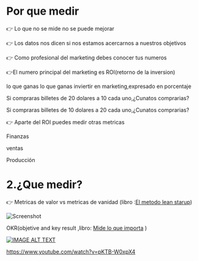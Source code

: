 # Por que medir
:point_right: Lo que no se mide no se puede mejorar

:point_right: Los datos nos dicen si nos estamos acercarnos a nuestros objetivos

:point_right: Como profesional del marketing debes conocer tus numeros

:point_right:El numero principal del marketing es ROI(retorno de la inversion)

lo que ganas lo que ganas inviertir en marketing,expresado en porcentaje

Si compraras billetes de 20 dolares a 10 cada uno,¿Cunatos comprarias?

Si compraras billetes de 10 dolares a 20 cada uno,¿Cunatos comprarias?

:point_right: Aparte del ROI puedes medir otras metricas

Finanzas 

ventas

Producción

# 2.¿Que medir?
:point_right:   Metricas de valor vs metricas de vanidad (libro :[El metodo lean starup](https://www.panamericana.com.co/el-metodo-lean-startup-531131/p))

![Screenshot](https://pin.it/1kFvNmb)

OKR(objetive and key result ,libro: [Mide lo que importa](https://www.panamericana.com.co/mide-lo-que-importa-578310/p) )

[![IMAGE ALT TEXT](http://img.youtube.com/vi/pKTB-W0xpX4/0.jpg)](http://www.youtube.com/watch?v=pKTB-W0xpX4 "Video Title")



https://www.youtube.com/watch?v=pKTB-W0xpX4

